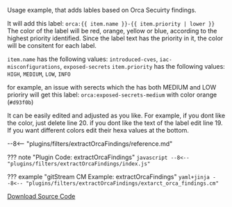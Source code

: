 
Usage example, that adds lables based on Orca Secuirty findings.

It will add this label: `orca:{{ item.name }}-{{ item.priority | lower }}`
The color of the label will be red, orange, yellow or blue, according to the highest priority identified. Since the label text has the priority in it, the color will be consitent for each label.

`item.name` has the following values: `introduced-cves`, `iac-misconfigurations`, `exposed-secrets` 
`item.priority` has the following values: `HIGH`, `MEDIUM`, `LOW`, `INFO`

for example, an issue with serects which the has both MEDIUM and LOW prioriry will get this label:
`orca:exposed-secrets-medium` with color orange (`#d93f0b`)

It can be easily edited and adjusted as you like. For example, if you dont like the color, just delete line 20. if you dont like the text of the label edit line 19. If you want different colors edit their hexa values at the bottom.

--8<-- "plugins/filters/extractOrcaFindings/reference.md"

??? note "Plugin Code: extractOrcaFindings"
    ```javascript
    --8<-- "plugins/filters/extractOrcaFindings/index.js"
    ```
    <div class="result" markdown>
    <span>
    </span>
    </div>


??? example "gitStream CM Example: extractOrcaFindings"
    ```yaml+jinja
    --8<-- "plugins/filters/extractOrcaFindings/extarct_orca_findings.cm"
    ```
    <div class="result" markdown>
    <span>
    </span>
    </div>

[Download Source Code](https://github.com/linear-b/gitstream/tree/main/plugins/filters/extractOrcaFindings)
